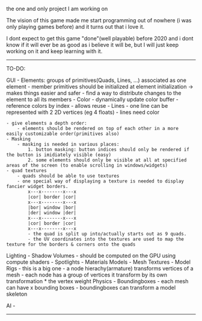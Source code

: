 the one and only project I am working on

The vision of this game made me start programming out of nowhere (i was only playing games before) and it turns out that i love it.

I dont expect to get this game "done"(well playable) before 2020 and i dont know if it will ever be as good as i believe it will be, but I will just keep working on it and keep learning with it.

-----------------------------------------------------------------------------------------------------------------------------------
TO-DO:
	
GUI
	- Elements: groups of primitives(Quads, Lines, ...) associated as one element
		- member primitives should be initialized at element initialization -> makes things easier and safer
		- find a way to distribute changes to the element to all its members
	- Color
		- dynamically update color buffer
		-reference colors by index
			- allows reuse
	- Lines
		- one line can be represented with 2 2D vertices (eg 4 floats) 
		- lines need color
	
	- give elements a depth order: 
		- elements should be rendered on top of each other in a more easily customizable order(primitives also)
	- Masking
		- masking is needed in various places:
			1. button masking: button indices should only be rendered if the button is imidiately visible (easy)
			2. some elements should only be visible at all at specified areas of the screen (to enable scrolling in windows/widgets)
	- quad textures
		- quads should be able to use textures
		- one special way of displaying a texture is needed to display fancier widget borders.
			x---x--------x---x
			|cor| border |cor|
			x---x--------x---x
			|bor| window |bor|
			|der| window |der|
			x---x--------x---x
			|cor| border |cor|
			x---x--------x---x
			- the quad is split up into/actually starts out as 9 quads. 
			- the UV coordinates into the textures are used to map the texture for the borders & corners onto the quads

Lighting
	- Shadow Volumes
		- should be computed on the GPU using compute shaders
	- Spotlights
	- Materials
Models
	- Mesh Textures
	- Model Rigs
		- this is a big one
		- a node hierachy(armature) transforms vertices of a mesh
			- each node has a group of vertices it transform by its own transformation * the vertex weight
Physics
	- Boundingboxes
		- each mesh can have x bounding boxes
		- boundingboxes can transform a model skeleton

AI
	- 


---------------------------------------------------------------------------------------------------------------------------------------
